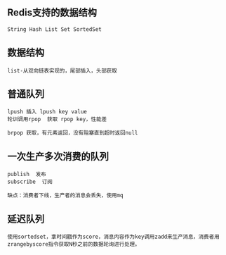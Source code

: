## Redis支持的数据结构

```
String Hash List Set SortedSet
```

## 数据结构

```
list-从双向链表实现的，尾部插入，头部获取
```

## 普通队列

```
lpush 插入 lpush key value
轮训调用rpop  获取 rpop key，性能差

brpop 获取，有元素返回，没有阻塞直到超时返回null
```

## 一次生产多次消费的队列

```
publish  发布
subscribe  订阅

缺点：消费者下线，生产者的消息会丢失，使用mq
```

## 延迟队列

```
使用sortedset，拿时间戳作为score，消息内容作为key调用zadd来生产消息，消费者用zrangebyscore指令获取N秒之前的数据轮询进行处理。
```

